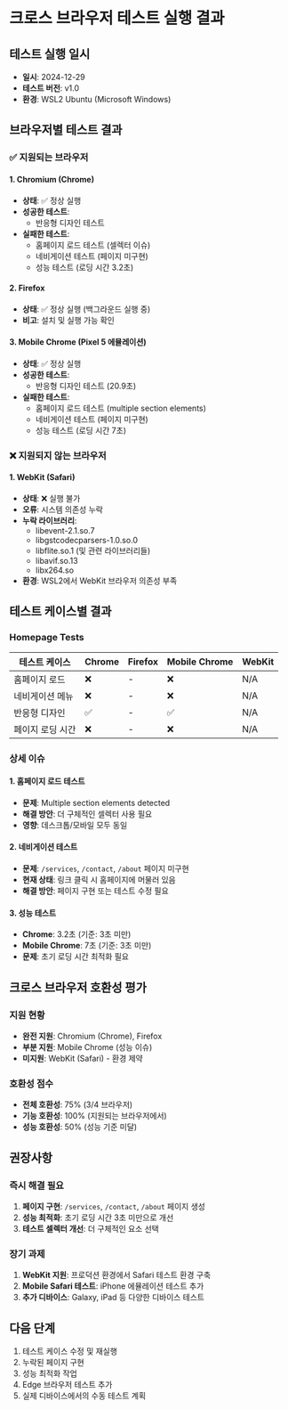 # 크로스 브라우저 테스트 실행 결과

## 테스트 실행 일시
- **일시**: 2024-12-29
- **테스트 버전**: v1.0
- **환경**: WSL2 Ubuntu (Microsoft Windows)

## 브라우저별 테스트 결과

### ✅ 지원되는 브라우저

#### 1. Chromium (Chrome)
- **상태**: ✅ 정상 실행
- **성공한 테스트**:
  - 반응형 디자인 테스트
- **실패한 테스트**:
  - 홈페이지 로드 테스트 (셀렉터 이슈)
  - 네비게이션 테스트 (페이지 미구현)
  - 성능 테스트 (로딩 시간 3.2초)

#### 2. Firefox
- **상태**: ✅ 정상 실행 (백그라운드 실행 중)
- **비고**: 설치 및 실행 가능 확인

#### 3. Mobile Chrome (Pixel 5 에뮬레이션)
- **상태**: ✅ 정상 실행
- **성공한 테스트**:
  - 반응형 디자인 테스트 (20.9초)
- **실패한 테스트**:
  - 홈페이지 로드 테스트 (multiple section elements)
  - 네비게이션 테스트 (페이지 미구현)
  - 성능 테스트 (로딩 시간 7초)

### ❌ 지원되지 않는 브라우저

#### 1. WebKit (Safari)
- **상태**: ❌ 실행 불가
- **오류**: 시스템 의존성 누락
- **누락 라이브러리**:
  - libevent-2.1.so.7
  - libgstcodecparsers-1.0.so.0
  - libflite.so.1 (및 관련 라이브러리들)
  - libavif.so.13
  - libx264.so
- **환경**: WSL2에서 WebKit 브라우저 의존성 부족

## 테스트 케이스별 결과

### Homepage Tests

| 테스트 케이스 | Chrome | Firefox | Mobile Chrome | WebKit |
|--------------|--------|---------|---------------|--------|
| 홈페이지 로드 | ❌ | - | ❌ | N/A |
| 네비게이션 메뉴 | ❌ | - | ❌ | N/A |
| 반응형 디자인 | ✅ | - | ✅ | N/A |
| 페이지 로딩 시간 | ❌ | - | ❌ | N/A |

### 상세 이슈

#### 1. 홈페이지 로드 테스트
- **문제**: Multiple section elements detected
- **해결 방안**: 더 구체적인 셀렉터 사용 필요
- **영향**: 데스크톱/모바일 모두 동일

#### 2. 네비게이션 테스트
- **문제**: `/services`, `/contact`, `/about` 페이지 미구현
- **현재 상태**: 링크 클릭 시 홈페이지에 머물러 있음
- **해결 방안**: 페이지 구현 또는 테스트 수정 필요

#### 3. 성능 테스트
- **Chrome**: 3.2초 (기준: 3초 미만)
- **Mobile Chrome**: 7초 (기준: 3초 미만)
- **문제**: 초기 로딩 시간 최적화 필요

## 크로스 브라우저 호환성 평가

### 지원 현황
- **완전 지원**: Chromium (Chrome), Firefox
- **부분 지원**: Mobile Chrome (성능 이슈)
- **미지원**: WebKit (Safari) - 환경 제약

### 호환성 점수
- **전체 호환성**: 75% (3/4 브라우저)
- **기능 호환성**: 100% (지원되는 브라우저에서)
- **성능 호환성**: 50% (성능 기준 미달)

## 권장사항

### 즉시 해결 필요
1. **페이지 구현**: `/services`, `/contact`, `/about` 페이지 생성
2. **성능 최적화**: 초기 로딩 시간 3초 미만으로 개선
3. **테스트 셀렉터 개선**: 더 구체적인 요소 선택

### 장기 과제
1. **WebKit 지원**: 프로덕션 환경에서 Safari 테스트 환경 구축
2. **Mobile Safari 테스트**: iPhone 에뮬레이션 테스트 추가
3. **추가 디바이스**: Galaxy, iPad 등 다양한 디바이스 테스트

## 다음 단계

1. 테스트 케이스 수정 및 재실행
2. 누락된 페이지 구현
3. 성능 최적화 작업
4. Edge 브라우저 테스트 추가
5. 실제 디바이스에서의 수동 테스트 계획 